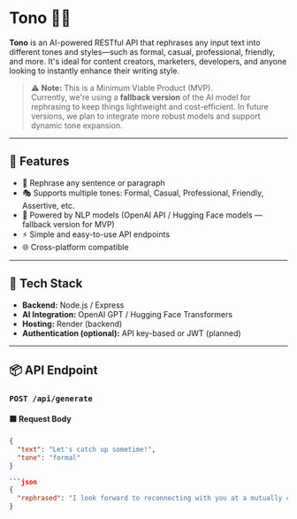 
# Tono 📝✨

**Tono** is an AI-powered RESTful API that rephrases any input text into different tones and styles—such as formal, casual, professional, friendly, and more. It's ideal for content creators, marketers, developers, and anyone looking to instantly enhance their writing style.

> ⚠️ **Note:** This is a Minimum Viable Product (MVP).  
> Currently, we're using a **fallback version** of the AI model for rephrasing to keep things lightweight and cost-efficient. In future versions, we plan to integrate more robust models and support dynamic tone expansion.

---

## 🚀 Features

- 🔁 Rephrase any sentence or paragraph
- 🎭 Supports multiple tones: Formal, Casual, Professional, Friendly, Assertive, etc.
- 🧠 Powered by NLP models (OpenAI API / Hugging Face models — fallback version for MVP)
- ⚡ Simple and easy-to-use API endpoints
- 🌐 Cross-platform compatible

---

## 🔧 Tech Stack

- **Backend:** Node.js / Express
- **AI Integration:** OpenAI GPT / Hugging Face Transformers
- **Hosting:** Render (backend)
- **Authentication (optional):** API key-based or JWT (planned)

---

## 📦 API Endpoint

### `POST /api/generate`

#### 🟩 Request Body

```json
{
  "text": "Let's catch up sometime!",
  "tone": "formal"
}

```json
{
  "rephrased": "I look forward to reconnecting with you at a mutually convenient time."
}

